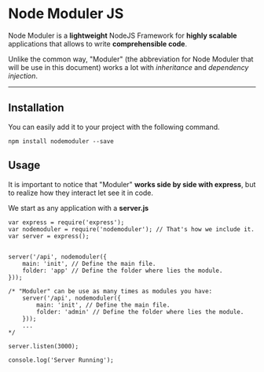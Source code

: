 **Node Moduler JS**
===================

Node Moduler is a **lightweight** NodeJS Framework for **highly scalable** applications that allows to write **comprehensible code**.

Unlike the common way, "Moduler" (the abbreviation for Node Moduler that will be use in this document) works a lot with *inheritance* and *dependency injection*.

----------


**Installation**
-------------

You can easily add it to your project with the following command.

```
npm install nodemoduler --save
```

**Usage**
-------------

It is important to notice that "Moduler" **works side by side with express**, but to realize how they interact let see it in code.

We start as any application with a **server.js**

```
var express = require('express');
var nodemoduler = require('nodemoduler'); // That's how we include it.
var server = express();


server('/api', nodemoduler({
	main: 'init', // Define the main file.
	folder: 'app' // Define the folder where lies the module.
}));

/* "Moduler" can be use as many times as modules you have:
	server('/api', nodemoduler({
		main: 'init', // Define the main file.
		folder: 'admin' // Define the folder where lies the module.
	}));
	...
*/

server.listen(3000);

console.log('Server Running');
```